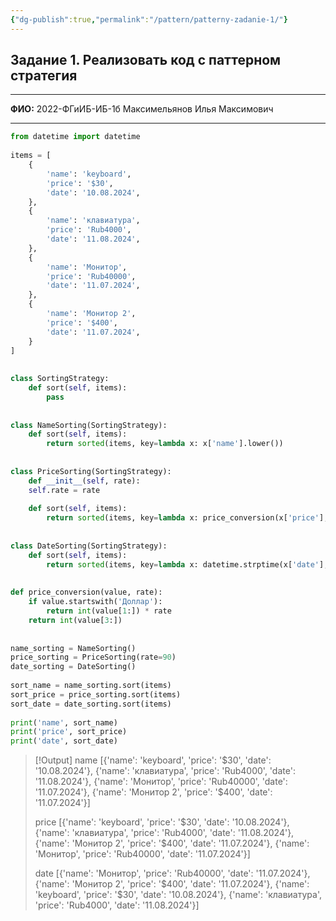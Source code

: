 ```yaml
---
{"dg-publish":true,"permalink":"/pattern/patterny-zadanie-1/"}
---
```


## Задание 1. Реализовать код с паттерном стратегия

---

**ФИО:** 2022-ФГиИБ-ИБ-1б Максимельянов Илья Максимович

---

```python
from datetime import datetime  
  
items = [  
	{  
		'name': 'keyboard',  
		'price': '$30',  
		'date': '10.08.2024',  
	},  
	{  
		'name': 'клавиатура',  
		'price': 'Rub4000',  
		'date': '11.08.2024',  
	},  
	{  
		'name': 'Монитор',  
		'price': 'Rub40000',  
		'date': '11.07.2024',  
	},  
	{  
		'name': 'Монитор 2',  
		'price': '$400',  
		'date': '11.07.2024',  
	}  
]  
  
  
class SortingStrategy:  
	def sort(self, items):  
		pass  
  
  
class NameSorting(SortingStrategy):  
	def sort(self, items):  
		return sorted(items, key=lambda x: x['name'].lower())  
  
  
class PriceSorting(SortingStrategy):  
	def __init__(self, rate):  
	self.rate = rate  
	
	def sort(self, items):  
		return sorted(items, key=lambda x: price_conversion(x['price'], self.rate))  
  
  
class DateSorting(SortingStrategy):  
	def sort(self, items):  
		return sorted(items, key=lambda x: datetime.strptime(x['date'], '%d.%m.%Y'))  
  
  
def price_conversion(value, rate):  
	if value.startswith('Доллар'):  
		return int(value[1:]) * rate  
	return int(value[3:])  
  
  
name_sorting = NameSorting()  
price_sorting = PriceSorting(rate=90)  
date_sorting = DateSorting()  
  
sort_name = name_sorting.sort(items)  
sort_price = price_sorting.sort(items)  
sort_date = date_sorting.sort(items)  
  
print('name', sort_name)  
print('price', sort_price)  
print('date', sort_date)
```

> [!Output]
> name [{'name': 'keyboard', 'price': '$30', 'date': '10.08.2024'}, {'name': 'клавиатура', 'price': 'Rub4000', 'date': '11.08.2024'}, {'name': 'Монитор', 'price': 'Rub40000', 'date': '11.07.2024'}, {'name': 'Монитор 2', 'price': '$400', 'date': '11.07.2024'}]
> 
> price [{'name': 'keyboard', 'price': '$30', 'date': '10.08.2024'}, {'name': 'клавиатура', 'price': 'Rub4000', 'date': '11.08.2024'}, {'name': 'Монитор 2', 'price': '$400', 'date': '11.07.2024'}, {'name': 'Монитор', 'price': 'Rub40000', 'date': '11.07.2024'}]
> 
> date [{'name': 'Монитор', 'price': 'Rub40000', 'date': '11.07.2024'}, {'name': 'Монитор 2', 'price': '$400', 'date': '11.07.2024'}, {'name': 'keyboard', 'price': '$30', 'date': '10.08.2024'}, {'name': 'клавиатура', 'price': 'Rub4000', 'date': '11.08.2024'}]